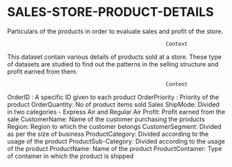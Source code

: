 # SALES-STORE-PRODUCT-DETAILS
Particulars of the products in order to evaluate sales and profit of the store.



                                                       Context
This dataset contain various details of products sold at a store. These type of datasets are studied to find out the patterns in the selling structure and profit earned from them.

                                                       Content
OrderID : A specific ID given to each product OrderPriority : Priority of the product
OrderQuantity: No of product items sold Sales ShipMode: Divided in two categories - Express Air and Regular Air
Profit: Profit earned from the sale
CustomerName: Name of the customer purchasing the products Region: Region to which the customer belongs CustomerSegment: Divided as per the size of business
ProductCategory: Divided according to the usage of the product ProductSub-Category: Divided according to the usage of the product
ProductName: Name of the product ProductContainer: Type of container in which the product is shipped
